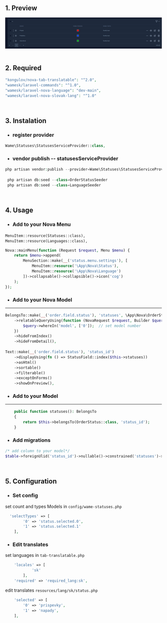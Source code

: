 
## 1. Preview
<img alt="preview" src="statuses.png">
<br><br>

## 2. Required

```php
"kongulov/nova-tab-translatable": "^2.0",
"wamesk/laravel-commands": "^1.0",
"wamesk/laravel-nova-language": "dev-main",
"wamesk/laravel-nova-slovak-lang": "^1.0"
```
<br>

## 3. Instalation

- ### register provider
```php
Wame\Statuses\StatusesServiceProvider::class,
```

- ### vendor publish   -- statusesServiceProvider
```php
php artisan vendor:publish --provider=Wame\Statuses\StatusesServiceProvider

 php artisan db:seed --class=OrderStatusSeeder
 php artisan db:seed --class=LanguageSeeder
```
<br>

## 4. Usage

- ### Add to your Nova Menu   
`MenuItem::resource(Statuses::class),` <br>
  `MenuItem::resource(Languages::class),`
```php
Nova::mainMenu(function (Request $request, Menu $menu) {
    return $menu->append(
        MenuSection::make(__('status.menu.settings'), [
            MenuItem::resource('\App\Nova\Status'),
            MenuItem::resource('\App\Nova\Language')
        ])->collapsable()->collapsible()->icon('cog')
    );
});
```

- ### Add to your Nova Model
** **

``` php
BelongsTo::make(__('order.field.status'), 'statuses', \App\Nova\OrderStatus::class)
    ->relatableQueryUsing(function (NovaRequest $request, Builder $query) {
        $query->whereIn('model', ['0']);  // set model number 
    })
    ->hideFromIndex()
    ->hideFromDetail(),

Text::make(__('order.field.status'), 'status_id')
    ->displayUsing(fn () => StatusField::index($this->statuses))
    ->asHtml()
    ->sortable()
    ->filterable()
    ->exceptOnForms()
    ->showOnPreview(),
``` 

- ### Add to your Model

** **

``` php
    public function statuses(): BelongsTo
    {
        return $this->belongsTo(OrderStatus::class, 'status_id');
    }
``` 

- ### Add migrations
```php
/* add column to your model*/
$table->foreignUlid('status_id')->nullable()->constrained('statuses')->cascadeOnUpdate()->nullOnDelete();
```
<br>

## 5. Configuration
- ### Set config
set count and types Models in `config/wame-statuses.php`
```php
  'selectTypes' => [
        '0' => 'status.selected.0',
        '1' => 'status.selected.1'
    ],
```

- ### Edit translates
set languages in `tab-translatable.php` 
```php
    'locales' => [
            'sk'
        ],
    'required' => 'required_lang:sk',
```
 edit translates  `resources/lang/sk/status.php `
```php
    'selected' => [
        '0' => 'prispevky',
        '1' => 'napady',
    ],
```
